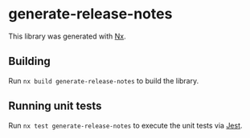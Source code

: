 # generate-release-notes

This library was generated with [Nx](https://nx.dev).

## Building

Run `nx build generate-release-notes` to build the library.

## Running unit tests

Run `nx test generate-release-notes` to execute the unit tests via [Jest](https://jestjs.io).
